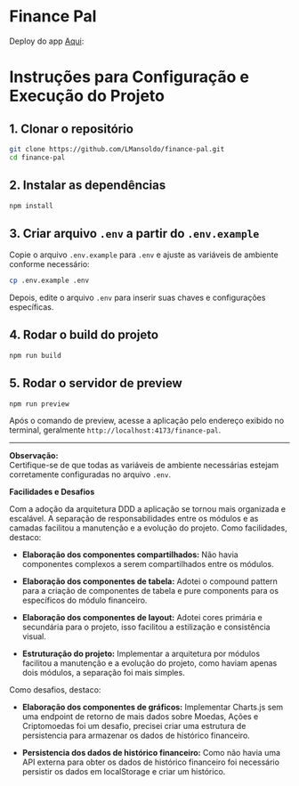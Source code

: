 # Finance Pal

Deploy do app [Aqui](https://lmansoldo.github.io/finance-pal):

# Instruções para Configuração e Execução do Projeto

## 1. Clonar o repositório
```bash
git clone https://github.com/LMansoldo/finance-pal.git
cd finance-pal
```

## 2. Instalar as dependências
```bash
npm install
```

## 3. Criar arquivo `.env` a partir do `.env.example`
Copie o arquivo `.env.example` para `.env` e ajuste as variáveis de ambiente conforme necessário:
```bash
cp .env.example .env
```
Depois, edite o arquivo `.env` para inserir suas chaves e configurações específicas.

## 4. Rodar o build do projeto
```bash
npm run build
```

## 5. Rodar o servidor de preview
```bash
npm run preview
```

Após o comando de preview, acesse a aplicação pelo endereço exibido no terminal, geralmente `http://localhost:4173/finance-pal`.

---

**Observação:**  
Certifique-se de que todas as variáveis de ambiente necessárias estejam corretamente configuradas no arquivo `.env`.


**Facilidades e Desafios**

Com a adoção da arquitetura DDD a aplicação se tornou mais organizada e escalável. A separação de responsabilidades entre os módulos e as camadas facilitou a manutenção e a evolução do projeto. Como facilidades, destaco:

- **Elaboração dos componentes compartilhados:** Não havia componentes complexos a serem compartilhados entre os módulos.

 - **Elaboração dos componentes de tabela:** Adotei o compound pattern para a criação de componentes de tabela e pure components para os específicos do módulo financeiro.

- **Elaboração dos componentes de layout:** Adotei cores primária e secundária para o projeto, isso facilitou a estilização e consistência visual.

- **Estruturação do projeto:** Implementar a arquitetura por módulos facilitou a manutenção e a evolução do projeto, como haviam apenas dois módulos, a separação foi mais simples.

Como desafios, destaco:

- **Elaboração dos componentes de gráficos:** Implementar Charts.js sem uma endpoint de retorno de mais dados sobre Moedas, Ações e Criptomoedas foi um desafio, precisei criar uma estrutura de persistencia para armazenar os dados de histórico financeiro.

- **Persistencia dos dados de histórico financeiro:** Como não havia uma API externa para obter os dados de histórico financeiro foi necessário persistir os dados em localStorage e criar um histórico.